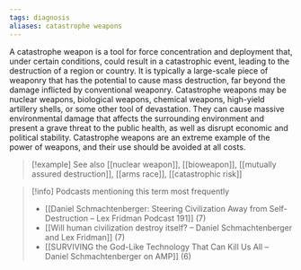 ```yaml
---
tags: diagnosis
aliases: catastrophe weapons
---
```


A catastrophe weapon is a tool for force concentration and deployment that, under certain conditions, could result in a catastrophic event, leading to the destruction of a region or country. It is typically a large-scale piece of weaponry that has the potential to cause mass destruction, far beyond the damage inflicted by conventional weaponry. Catastrophe weapons may be nuclear weapons, biological weapons, chemical weapons, high-yield artillery shells, or some other tool of devastation. They can cause massive environmental damage that affects the surrounding environment and present a grave threat to the public health, as well as disrupt economic and political stability. Catastrophe weapons are an extreme example of the power of weapons, and their use should be avoided at all costs.

> [!example] See also
> [[nuclear weapon]], [[bioweapon]], [[mutually assured destruction]], [[arms race]], [[catastrophic risk]]

> [!info] Podcasts mentioning this term most frequently
> * [[Daniel Schmachtenberger: Steering Civilization Away from Self-Destruction – Lex Fridman Podcast 191]] (7)
> * [[Will human civilization destroy itself? – Daniel Schmachtenberger and Lex Fridman]] (7)
> * [[SURVIVING the God-Like Technology That Can Kill Us All – Daniel Schmachtenberger on AMP]] (6)